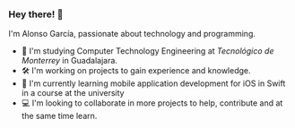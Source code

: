 ### Hey there! 👋

<!--
**AlonsoMtzG/AlonsoMtzG** is a ✨ _special_ ✨ repository because its `README.md` (this file) appears on your GitHub profile.

Here are some ideas to get you started:

- 🔭 I’m currently working on ...
- 🌱 I’m currently learning ...
- 👯 I’m looking to collaborate on ...
- 🤔 I’m looking for help with ...
- 💬 Ask me about ...
- 📫 How to reach me: ...
- 😄 Pronouns: ...
- ⚡ Fun fact: ...
-->

I'm Alonso García, passionate about technology and programming.

- :book: I'm studying Computer Technology Engineering at _Tecnológico de Monterrey_ in Guadalajara.
- :hammer_and_wrench: I'm working on projects to gain experience and knowledge.
- :iphone: I'm currently learning mobile application development for iOS in Swift in a course at the university
- :computer: I'm looking to collaborate in more projects to help, contribute and at the same time learn.
